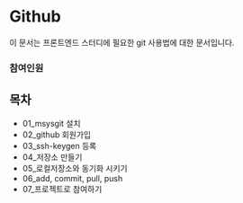 # Github

이 문서는 프론트엔드 스터디에 필요한 git 사용법에 대한 문서입니다.


### 참여인원




## 목차
* 01_msysgit 설치
* 02_github 회원가입
* 03_ssh-keygen 등록
* 04_저장소 만들기
* 05_로컬저장소와 동기화 시키기
* 06_add, commit, pull, push
* 07_프로젝트로 참여하기




